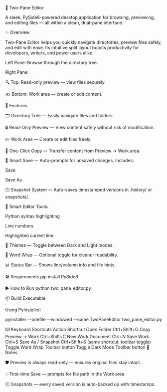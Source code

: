 📝 Two-Pane Editor

A sleek, PySide6-powered desktop application for browsing, previewing, and editing files — all within a clean, dual-pane interface.

✨ Overview

Two-Pane Editor helps you quickly navigate directories, preview files safely, and edit with ease. Its intuitive split layout boosts productivity for developers, writers, and power users alike.

Left Pane: Browse through the directory tree.

Right Pane:

🔍 Top: Read-only preview — view files securely.

✍️ Bottom: Work area — create or edit content.

🚀 Features

🗂 Directory Tree — Easily navigate files and folders.

🔒 Read-Only Preview — View content safely without risk of modification.

✏️ Work Area — Create or edit files freely.

🔁 One-Click Copy — Transfer content from Preview → Work area.

💾 Smart Save — Auto-prompts for unsaved changes. Includes:

Save

Save As

🕒 Snapshot System — Auto-saves timestamped versions in .history/ or snapshots/.

🧠 Smart Editor Tools:

Python syntax highlighting

Line numbers

Highlighted current line

🎨 Themes — Toggle between Dark and Light modes.

📝 Word Wrap — Optional toggle for cleaner readability.

📊 Status Bar — Shows line/column info and file hints.

🛠 Requirements
pip install PySide6

▶️ How to Run
python two_pane_editor.py

📦 Build Executable

Using PyInstaller:

pyinstaller --onefile --windowed --name TwoPaneEditor two_pane_editor.py

⌨️ Keyboard Shortcuts
Action	Shortcut
Open Folder	Ctrl+Shift+O
Copy Preview → Work	Ctrl+Shift+C
New Work Document	Ctrl+N
Save Work	Ctrl+S
Save As / Snapshot	Ctrl+Shift+S (same shortcut, toolbar toggle)
Toggle Word Wrap	Toolbar button
Toggle Dark Mode	Toolbar button
🧾 Notes

🛡 Preview is always read-only — ensures original files stay intact.

💡 First-time Save — prompts for file path in the Work area.

🕘 Snapshots — every saved version is auto-backed up with timestamps.